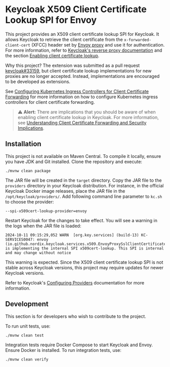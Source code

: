 # Keycloak X509 Client Certificate Lookup SPI for Envoy

This project provides an X509 client certificate lookup SPI for Keycloak.
It allows Keycloak to retrieve the client certificate from the `x-forwarded-client-cert` (XFCC) header set by [Envoy proxy](https://www.envoyproxy.io/) and use it for authentication.
For more information, refer to [Keycloak's reverse proxy documentation](https://www.keycloak.org/server/reverseproxy) and the section [Enabling client certificate lookup](https://www.keycloak.org/server/reverseproxy#_enabling_client_certificate_lookup).

Why this project? The extension was submitted as a pull request [keycloak#33159](https://github.com/keycloak/keycloak/pull/33159), but client certificate lookup implementations for new proxies are no longer accepted.
Instead, implementations are encouraged to be developed as extensions.

See [Configuring Kubernetes Ingress Controllers for Client Certificate Forwarding](docs/ingress-controllers.md) for more information on how to configure Kubernetes ingress controllers for client certificate forwarding.

> ⚠️ **Alert:** There are implications that you should be aware of when enabling client certificate lookup in Keycloak.
For more information, see [Understanding Client Certificate Forwarding and Security Implications](docs/security-and-client-cert-forwarding.md).

## Installation

This project is not available on Maven Central.
To compile it locally, ensure you have JDK and Git installed.
Clone the repository and execute:

```
./mvnw clean package
```

The JAR file will be created in the `target` directory.
Copy the JAR file to the `providers` directory in your Keycloak distribution.
For instance, in the official Keycloak Docker image releases, place the JAR file in the `/opt/keycloak/providers/`.
Add following command line parameter to `kc.sh` to choose the provider:

```
--spi-x509cert-lookup-provider=envoy
```

Restart Keycloak for the changes to take effect.
You will see a warning in the logs when the JAR file is loaded:

```
2024-10-11 09:15:29,052 WARN  [org.key.services] (build-13) KC-SERVICES0047: envoy (io.github.nordix.keycloak.services.x509.EnvoyProxySslClientCertificateLookupFactory) is implementing the internal SPI x509cert-lookup. This SPI is internal and may change without notice
```

This warning is expected.
Since the X509 client certificate lookup SPI is not stable across Keycloak versions, this project may require updates for newer Keycloak versions.

Refer to Keycloak's [Configuring Providers](https://www.keycloak.org/server/configuration-provider) documentation for more information.


## Development

This section is for developers who wish to contribute to the project.

To run unit tests, use:

```
./mvnw clean test
```

Integration tests require Docker Compose to start Keycloak and Envoy.
Ensure Docker is installed.
To run integration tests, use:

```
./mvnw clean verify
```
